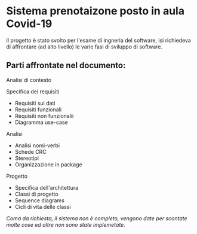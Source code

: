 <h1> Sistema prenotaizone posto in aula Covid-19 </h1>

<p>Il progetto è stato svolto per l'esame di ingneria del software, isi richiedeva di affrontare (ad alto livello) le varie fasi di sviluppo di software.</p>

<h2>Parti affrontate nel documento:</h2>

<p>Analisi di contesto</p>
<p>Specifica dei requisiti
 <ul>
    <li>Requisiti sui dati</li>
    <li>Requisiti funzionali</li>
    <li>Requisiti non funzionalii</li>
    <li>Diagramma use-case</li>
 </ul>
 </p>  
<p>Analisi
  <ul>
    <li>Analisi nomi-verbi</li>
    <li>Schede CRC</li>
    <li>Stereotipi</li>
    <li>Organizzazione in package</li>
  </ul>
</p>
<p>Progetto
  <ul>
    <li>Specifica dell'architettura</li>
    <li>Classi di progetto</li>
    <li>Sequence diagrams</li>
    <li>Cicli di vita delle classi</li>
  </ul>
</p>

*Coma da richiesta, il sistema non è completo, vengono date per scontate molte cose ed altre non sono state implemetate.*

